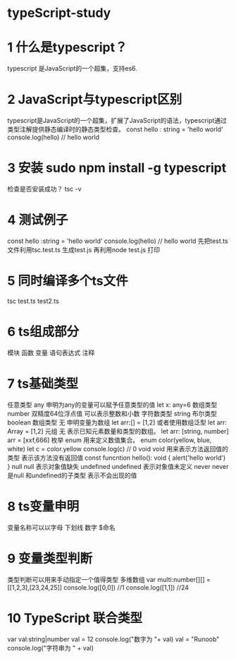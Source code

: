 # typeScript-study

# 1 什么是typescript？
typescript 是JavaScript的一个超集，支持es6.
# 2 JavaScript与typescript区别
typescript是JavaScript的一个超集，扩展了JavaScript的语法，typescript通过类型注解提供静态编译时的静态类型检查。
const hello : string = 'hello world'
console.log(hello) // hello world
# 3 安装 sudo npm install -g typescript
检查是否安装成功？
tsc -v
# 4 测试例子
const hello :string = 'hello world'
console.log(hello) // hello world
先把test.ts文件利用tsc.test.ts 生成test.js
再利用node test.js 打印
# 5 同时编译多个ts文件
tsc test.ts test2.ts
# 6 ts组成部分
模块 函数 变量 语句表达式 注释
# 7 ts基础类型
任意类型 any 申明为any的变量可以赋予任意类型的值 let x: any=6
数组类型 number 双精度64位浮点值 可以表示整数和小数
字符数类型 string
布尔类型 boolean
数组类型 无 申明变量为数组 let arr:[] = [1,2] 或者使用数组泛型 let arr: Array <number> = [1,2]
元组 无 表示已知元素数量和类型的数组。 let arr: [string, number] arr = [xxf,666]
枚举 enum 用来定义数值集合。 enum color(yellow, blue, white) let c = color.yellow console.log(c) // 0 
void void 用来表示方法返回值的类型 表示该方法没有返回值
const funcntion hello(): void {
  alert('hello world')
}
null null 表示对象值缺失
undefined undefined 表示对象值未定义
never never 是null 和undefined的子类型 表示不会出现的值
# 8 ts变量申明
变量名称可以以字母 下划线 数字 $命名
# 9 变量类型判断
类型判断可以用来手动指定一个值得类型
多维数组
var multi:number[][] = [[1,2,3],[23,24,25]]
console.log([0,0]) //1
console.log([1,1]) //24
# 10 TypeScript 联合类型
var val:string|number
val = 12
console.log("数字为 "+ val)
val = "Runoob"
console.log("字符串为 " + val)

